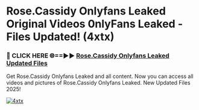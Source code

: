 # Rose.Cassidy Onlyfans Leaked Original Videos 0nlyFans Leaked - Files Updated! (4xtx)

<h3>🔴 CLICK HERE 🌐==►► <a href="https://tinyurl.com/2wckxsce" rel="nofollow">Rose.Cassidy Onlyfans Leaked Updated Files</a></h3>

Get Rose.Cassidy Onlyfans Leaked and all content. Now you can access all videos and pictures of Rose.Cassidy Onlyfans Leaked. New Updated Files 2025!

[![4xtx](https://i.imgur.com/AFduVYN.gif)](https://tinyurl.com/2wckxsce)
